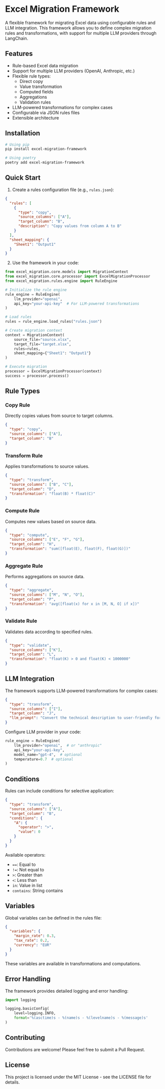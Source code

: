 # Excel Migration Framework

A flexible framework for migrating Excel data using configurable rules and LLM integration. This framework allows you to define complex migration rules and transformations, with support for multiple LLM providers through LangChain.

## Features

- Rule-based Excel data migration
- Support for multiple LLM providers (OpenAI, Anthropic, etc.)
- Flexible rule types:
  - Direct copy
  - Value transformation
  - Computed fields
  - Aggregations
  - Validation rules
- LLM-powered transformations for complex cases
- Configurable via JSON rules files
- Extensible architecture

## Installation

```bash
# Using pip
pip install excel-migration-framework

# Using poetry
poetry add excel-migration-framework
```

## Quick Start

1. Create a rules configuration file (e.g., `rules.json`):

```json
{
  "rules": [
    {
      "type": "copy",
      "source_columns": ["A"],
      "target_column": "B",
      "description": "Copy values from column A to B"
    }
  ],
  "sheet_mapping": {
    "Sheet1": "Output1"
  }
}
```

2. Use the framework in your code:

```python
from excel_migration.core.models import MigrationContext
from excel_migration.core.processor import ExcelMigrationProcessor
from excel_migration.rules.engine import RuleEngine

# Initialize the rule engine
rule_engine = RuleEngine(
    llm_provider="openai",
    api_key="your-api-key"  # For LLM-powered transformations
)

# Load rules
rules = rule_engine.load_rules("rules.json")

# Create migration context
context = MigrationContext(
    source_file="source.xlsx",
    target_file="target.xlsx",
    rules=rules,
    sheet_mapping={"Sheet1": "Output1"}
)

# Execute migration
processor = ExcelMigrationProcessor(context)
success = processor.process()
```

## Rule Types

### Copy Rule
Directly copies values from source to target columns.

```json
{
  "type": "copy",
  "source_columns": ["A"],
  "target_column": "B"
}
```

### Transform Rule
Applies transformations to source values.

```json
{
  "type": "transform",
  "source_columns": ["B", "C"],
  "target_column": "D",
  "transformation": "float(B) * float(C)"
}
```

### Compute Rule
Computes new values based on source data.

```json
{
  "type": "compute",
  "source_columns": ["E", "F", "G"],
  "target_column": "H",
  "transformation": "sum([float(E), float(F), float(G)])"
}
```

### Aggregate Rule
Performs aggregations on source data.

```json
{
  "type": "aggregate",
  "source_columns": ["M", "N", "O"],
  "target_column": "P",
  "transformation": "avg([float(x) for x in [M, N, O] if x])"
}
```

### Validate Rule
Validates data according to specified rules.

```json
{
  "type": "validate",
  "source_columns": ["K"],
  "target_column": "L",
  "transformation": "float(K) > 0 and float(K) < 1000000"
}
```

## LLM Integration

The framework supports LLM-powered transformations for complex cases:

```json
{
  "type": "transform",
  "source_columns": ["I"],
  "target_column": "J",
  "llm_prompt": "Convert the technical description to user-friendly format"
}
```

Configure LLM provider in your code:

```python
rule_engine = RuleEngine(
    llm_provider="openai",  # or "anthropic"
    api_key="your-api-key",
    model_name="gpt-4",  # optional
    temperature=0.7  # optional
)
```

## Conditions

Rules can include conditions for selective application:

```json
{
  "type": "transform",
  "source_columns": ["A"],
  "target_column": "B",
  "conditions": {
    "A": {
      "operator": ">",
      "value": 0
    }
  }
}
```

Available operators:
- `==`: Equal to
- `!=`: Not equal to
- `>`: Greater than
- `<`: Less than
- `in`: Value in list
- `contains`: String contains

## Variables

Global variables can be defined in the rules file:

```json
{
  "variables": {
    "margin_rate": 0.3,
    "tax_rate": 0.2,
    "currency": "EUR"
  }
}
```

These variables are available in transformations and computations.

## Error Handling

The framework provides detailed logging and error handling:

```python
import logging

logging.basicConfig(
    level=logging.INFO,
    format='%(asctime)s - %(name)s - %(levelname)s - %(message)s'
)
```

## Contributing

Contributions are welcome! Please feel free to submit a Pull Request.

## License

This project is licensed under the MIT License - see the LICENSE file for details.
